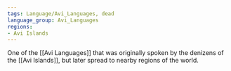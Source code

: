 ```yaml
---
tags: Language/Avi_Languages, dead
language_group: Avi_Languages
regions:
- Avi Islands
---
```

One of the [[Avi Languages]] that was originally spoken by the denizens of the [[Avi Islands]], but later spread to nearby regions of the world.